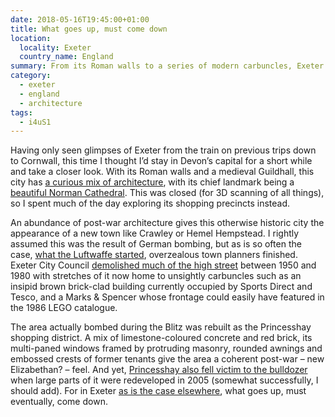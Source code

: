 ```yaml
---
date: 2018-05-16T19:45:00+01:00
title: What goes up, must come down
location:
  locality: Exeter
  country_name: England
summary: From its Roman walls to a series of modern carbuncles, Exeter has a curious mix of architecture, but not nearly as much as it once did.
category:
  - exeter
  - england
  - architecture
tags:
  - i4uS1
---
```


Having only seen glimpses of Exeter from the train on previous trips down to Cornwall, this time I thought I’d stay in Devon’s capital for a short while and take a closer look. With its Roman walls and a medieval Guildhall, this city has [a curious mix of architecture][1], with its chief landmark being a [beautiful Norman Cathedral][2]. This was closed (for 3D scanning of all things), so I spent much of the day exploring its shopping precincts instead.

An abundance of post-war architecture gives this otherwise historic city the appearance of a new town like Crawley or Hemel Hempstead. I rightly assumed this was the result of German bombing, but as is so often the case, [what the Luftwaffe started][3], overzealous town planners finished. Exeter City Council [demolished much of the high street][4] between 1950 and 1980 with stretches of it now home to unsightly carbuncles such as an insipid brown brick-clad building currently occupied by Sports Direct and Tesco, and a Marks & Spencer whose frontage could easily have featured in the 1986 LEGO catalogue.

The area actually bombed during the Blitz was rebuilt as the Princesshay shopping district. A mix of limestone-coloured concrete and red brick, its multi-paned windows framed by protruding masonry, rounded awnings and embossed crests of former tenants give the area a coherent post-war – new Elizabethan? – feel. And yet, [Princesshay also fell victim to the bulldozer][5] when large parts of it were redeveloped in 2005 (somewhat successfully, I should add). For in Exeter [as is the case elsewhere][6], what goes up, must eventually, come down.

[1]: http://www.jonestheplanner.co.uk/2013/09/exeter-phoenix.html
[2]: https://en.wikipedia.org/wiki/Exeter_Cathedral
[3]: https://en.wikipedia.org/wiki/Baedeker_Blitz
[4]: https://demolition-exeter.blogspot.co.uk/2013/04/the-destruction-of-high-street-after.html
[5]: http://www.exetermemories.co.uk/em/princesshayphotos.php
[6]: /2017/060/a1/paradise_circus/
